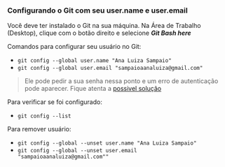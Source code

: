 ### Configurando o Git com seu user.name e user.email

Você deve ter instalado o Git na sua máquina.
Na Área de Trabalho (Desktop), clique com o botão direito e selecione ***Git Bash here***

Comandos para configurar seu usuário no Git:
- `git config --global user.name "Ana Luiza Sampaio"`
- `git config --global user.email "sampaioaanaluiza@gmail.com"`

> Ele pode pedir a sua senha nessa ponto e um erro de autenticação pode aparecer. Fique atenta a [possivel solução](../../conteudo/solucao-erro-autentificacao-gitbash.md)

Para verificar se foi configurado:
- `git config --list`

Para remover usuário:
- `git config --global --unset user.name "Ana Luiza Sampaio"`
- `git config --global --unset user.email "sampaioaanaluiza@gmail.com""`
